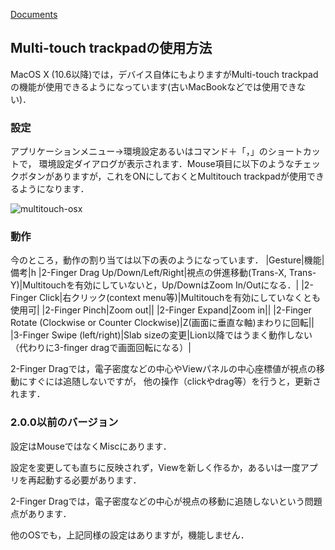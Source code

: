 [Documents](../../Documents)
## Multi-touch trackpadの使用方法
MacOS X (10.6以降)では，デバイス自体にもよりますがMulti-touch trackpadの機能が使用できるようになっています(古いMacBookなどでは使用できない)．

### 設定
アプリケーションメニュー→環境設定あるいはコマンド＋「，」のショートカットで，
環境設定ダイアログが表示されます．Mouse項目に以下のようなチェックボタンがありますが，これをONにしておくとMultitouch trackpadが使用できるようになります．


![multitouch-osx](../../assets/images/cuemol2/MultiTouchPad/multitouch-osx.png)



### 動作
今のところ，動作の割り当ては以下の表のようになっています．
|Gesture|機能|備考|h
|2-Finger Drag Up/Down/Left/Right|視点の併進移動(Trans-X, Trans-Y)|Multitouchを有効にしていないと，Up/DownはZoom In/Outになる．|
|2-Finger Click|右クリック(context menu等)|Multitouchを有効にしていなくとも使用可|
|2-Finger Pinch|Zoom out||
|2-Finger Expand|Zoom in||
|2-Finger Rotate (Clockwise or Counter Clockwise)|Z(画面に垂直な軸)まわりに回転||
|3-Finger Swipe (left/right)|Slab sizeの変更|Lion以降ではうまく動作しない（代わりに3-finger dragで画面回転になる）|

2-Finger Dragでは，電子密度などの中心やViewパネルの中心座標値が視点の移動にすぐには追随しないですが，
他の操作（clickやdrag等）を行うと，更新されます．

### 2.0.0以前のバージョン
設定はMouseではなくMiscにあります．

設定を変更しても直ちに反映されず，Viewを新しく作るか，あるいは一度アプリを再起動する必要があります．

2-Finger Dragでは，電子密度などの中心が視点の移動に追随しないという問題点があります．

他のOSでも，上記同様の設定はありますが，機能しません．